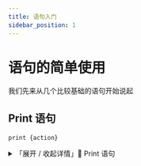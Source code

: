 ```yaml
---
title: 语句入门
sidebar_position: 1
---
```


# 语句的简单使用

我们先来从几个比较基础的语句开始说起

## Print 语句

```
print {action}
```

<details>
    <summary>「展开 / 收起详情」💠 Print 语句</summary>
    <iframe src={"https://www.yuque.com/sacredcraft/kether/reference?view=doc_embed&inner=pPdnb"} width={'100%'} height={'500'}/>
</details>

这个语句可以将消息输出到控制台，语句后面写了什么它就会在控制台上输出什么信息

其中 `{action}` 为语句的参数，在这个位置的内容会被当做参数传入 Print 语句，然后在控制台中输出

例如我们在控制台中使用 `Vulpecula` 插件试着玩一下这个语句，能得到这样的效果

```
/vul eval print "今天翻的是书"

[Vulpecula] 今天翻的是书

‹ › Result: kotlin1510.Unit
```

这里我们可以看到，`今天翻的是书` 位于 Print 语句的 `{action}` 参数位置，因此它被作为参数传入了 Print 语句，并被 Print 语句输出到了控制台上。

## Tell 语句

```
tell {action}
```

<details>
    <summary>「展开 / 收起详情」💠 Tell 语句</summary>
    <iframe src={"https://www.yuque.com/sacredcraft/kether/reference?view=doc_embed&inner=Yif7z"} width={'100%'} height={'500'}/>
</details>

这个语句跟刚才的 Print 语句是差不多的功能，都是输出一段消息

只不过区别在于，Print 语句是把消息输出到控制台，而 Tell 语句会把消息输出给 **脚本的执行者**

```
/vul eval tell "明天数的是钱！"
```

![](_images/1.png)

对于 `/vul eval <kether>` 这个命令来说，谁执行的命令，谁就是脚本执行者。

例如上面玩家执行了该指令，此时玩家是脚本执行者，所以 Tell 语句会把这段消息发送给玩家。

:::tip
如果我们需要向玩家发送消息，基本上都是使用 Tell 语句
:::

当然，如果你在控制台里执行同样的命令，那么这段信息显然会输出到控制台，此时 `tell` 语句跟 `print` 语句并无差别，作用无外乎都是输出信息到控制台了。

## Color Text 语句

如果你尝试这样发送有颜色代码的文本 `tell "&d丈母娘喜欢有学历的女婿"` 你会发现颜色代码并不起作用

这是因为，Tell 和 Print 语句都没有转换颜色的功能，它们的作用是输出信息，而并不具有转换颜色代码的功能

要实现颜色的转换，还需要通过 Color Text 这个语句才行。

```
color {action}
```

<details>
    <summary>「展开 / 收起详情」💠 Color Text 语句</summary>
    <iframe src={"https://www.yuque.com/sacredcraft/kether/reference?view=doc_embed&inner=kNtJ1"} width={'100%'} height={'500'}/>
</details>

那么如何使用该语句呢？

现在我们知道，要转换颜色代码可以这样写：

`color "&d丈母娘喜欢有学历的女婿"`

但是有一个问题，Color Text 语句的作用是转换颜色，而不具有输出消息的功能，那我们怎么输出这段信息呢？

很简单，在这段语句**前面**套上一个 Tell 语句或者 Print 语句就可以了。

`tell color "&d丈母娘喜欢有学历的女婿"`

最后我们来验证一下

```
/vul eval tell color "&d丈母娘喜欢有学历的女婿"
```

![](_images/2.png)

注意看，这个时候，Tell 语句参数的位置就不再是 `"&d丈母娘喜欢有学历的女婿"` 文本了

而是 Color Text 语句 `color "&d丈母娘喜欢有学历的女婿"` 整体作为 Tell 语句的参数

注意这里千万不要犯迷糊了

# 语句的返回值

不知道你有没有思考过，为什么 Color Text 可以作为 Tell 的参数呢？

因为 Color Text 语句有返回值呀！什么返回值？颜色转换后的返回值啊！

Color Text 语句将颜色转换后，它的返回值会被**前面的语句**当做参数来使用

所以前面说的"Color Text 语句整体作为 Tell 语句的参数"实质上就是 Color Text 的返回值被前面的 Tell 语句拿来发送给玩家了。

那如果把前面的 Tell 语句去掉呢？那它的返回值又会何去何从？

```
/vul eval color "&d丈母娘喜欢有学历的女婿"
```

![](_images/2.png)

:::tip
`/vul eval <kether>` 命令执行后，Result 信息表示为整个脚本的运行结果
:::

显而易见，前面没有了 Tell 语句，那么此时 Color Text 的返回值不就相当于整个 Kether 的运行结果了吗

那是不是所有语句都有返回值呢？并不完全算是。

你可以回头看一下 Print 语句和 Tell 语句执行之后，Result 信息是什么？

是一段奇怪的东西"kotlin1510.Unit"，这表明该语句没有可用的返回值。

很好理解嘛，Print 和 Tell 的作用是输出信息，你说它要返回值干啥？对吧！

接下来我们学习两个常用的具有返回值的语句

## Name 语句

```
player name
```

<details>
    <summary>「展开 / 收起详情」💠 Name 语句</summary>
    <iframe src={"https://www.yuque.com/sacredcraft/kether/reference?view=doc_embed&inner=ZskyS"} width={'100%'} height={'500'}/>
</details>

这个语句的作用是返回玩家的名字，也就是返回玩家的 ID 名字

可以看到，这个语句里没有 `{action}` 的字样，说明它不需要任何参数，直接返回玩家的名字

```
/vul eval tell player name
```

![](_images/3.png)

看到这里你是不是有点疑惑：它不需要参数，那它是从哪获取的玩家名字呢？服务器有那么多玩家，获取的又是谁的名字？当然是从脚本执行者那里拿的咯！

你想想 Tell 语句，它只接收一个参数，用来输出信息。并没有额外的参数去指明向谁输出信息。那么向谁输出信息？当然是向脚本执行者输出信息啦！

哪个玩家是脚本执行者，返回的就是哪个玩家的名字。

什么？！这么荒唐？那我要是想给多个玩家发消息岂不是实现不了？？？

当然是有办法滴！下一节我们会学习如何修改脚本执行者，现阶段你只要知道，脚本执行者是能改的就好了

那么问题来了。如果我在控制台里执行这个命令呢？它会返回控制台的名字吗？~~话说控制台也有名字的吗？~~

```
/vul eval tell player name

[Vulpecula] Unexpected exception while running the kether script.
[Vulpecula] No player selected.

‹ › Result: null
```

如果你真的这样做了，那么恭喜你！你成功收到了你的第一份 Kether 报错！

**Tips：** 英语不好，看不懂报错也别愣着啊哥们！打开你的翻译软件！注意这不是在考试！

第一句报错"Unexpected exception while running the kether script."告诉我们，Kether 运行的时候出现了报错，出现报错第一句信息基本上都是它，所以这不是重点！

第二句报错"No player selected."告诉我们，没有选择任何玩家，言外之意就是，脚本执行者是控制台而不是玩家，player name 语句拿不到玩家名字所以报错了。

这也从侧面告诉我们，部分语句必须依赖玩家才能执行，所以如果今后你遇到类似的报错"No player selected."基本上都是在告诉你，脚本执行者并非玩家。而你却使用了需要依赖玩家的语句。这个时候你需要检查你的脚本，是不是哪里用到了需要依赖玩家的语句，而没有指定玩家为脚本执行者。

大部分用到 Kether 的环境下，脚本执行者多数是玩家，所以不用担心哦！

就算没有也可以通过 Switch 语句手动指定，这个后面会讲噢！

例如 Invero 和 TrMenu：玩家点击菜单时执行 Kether，其脚本执行者当然是这名玩家咯

还有 Chemdah：玩家在对话过程中执行的 Kether，其脚本执行者当然也是这名玩家啦

## Permission 语句

```
perm {action}
```

这个语句的作用是判断玩家是否拥有某条权限

例如我想判断玩家是否拥有 `Essentials` 指令 `/hat` 的权限 `essentials.hat`

那么我就可以这样去写：

`perm essentials.hat`

```
/vul eval perm "essentials.hat"
```

判断玩家有权限就返回 true，反之就是 false。

跟刚才的 Name 语句类似，它也必须依赖玩家才能执行，否则你会收到"No player selected."的报错。

# 脚本执行者

相信看完前面的内容，你已经对脚本执行者这个概念并不陌生了吧！

大部分语句都是需要以脚本执行者来作为操作对象的。例如 Tell 语句，会将信息发送给脚本执行者；Name 语句会获取玩家的名字（当玩家作为脚本执行者时）；还有 Perm 语句等等...

接下来我们学习两个与脚本执行者相关的语句

## Sender 语句

```
sender
```

该语句虽然没有在官方文档中给出，但并不影响使用。

它的作用是获取脚本执行者的名字。跟 player name 作用类似，它也能用来获取玩家的名字，并且都没有参数。

除此之外，当控制台作为脚本执行者时，它还能获取控制台的名字：console，只不过这并没有什么用而已。

但它的优点在于不依赖玩家执行，相对来说会比 player name 更安全保守一些。

## Switch 语句

```
switch {action}
```

能修改脚本执行者的语句来咯！

该语句的作用是修改脚本执行者为指定玩家。参数的位置需要填**在线玩家**的名字 ID

例如我们在控制台里执行：

```
/vul eval switch Lanscarlos tell "找到你了！"
```

![](_images/5.png)

这样就能在控制台中，将脚本执行者切换到指定的玩家，然后对他说悄悄话了！嘻嘻！

# 语句的参数

现在让我们把目光放在语句的参数上面

语句的参数分为许多种不同的类型，参数的类型决定了这个位置的内容它应该以怎样的方式读取，这一点很重要！

前面我们见到的 `{action}` 就是其中一种参数类型：Action

## Action 类型参数

前面我们学习过的 Print 语句、Tell 语句还有 Color Text 语句的参数都属于 Action 类型。

什么意思呢？我们慢慢来讲

"Action"一词是"动作"的意思，在 Kether 里同样也有"语句"的意思。

那就不难理解了，Action 参数类型，会把该位置的参数当成**语句**去读取，以前面的内容为例：

`tell color "&d丈母娘喜欢有学历的女婿"`

Tell 语句的参数类型为 Action，这就意味着它会把参数当做语句去读取。正巧参数位置又是 Color Text 语句。

一通操作下来，Color Text 语句就变成了 Tell 语句的参数咯，那自然而然，在运行阶段 Color Text 语句的返回值就会作为 Tell 语句的参数并被 Tell 语句发送到玩家那里。

## Token 类型参数

这个类型的参数比较少见，但要理解起来并不难。

Token 参数类型，会把该位置的参数当成**文本**去读取

也就是说，我在参数这个位置写了什么，那它实际上读取到的参数就是什么，它不会把参数当成语句去读取

所以如果你在参数位置填入一个语句（比如 Color Text），那么解析过程会出现不可预料的问题！

由于使用 Token 类型参数的语句较少，这里我们做个假想实验来对比一下 Token 与 Action 类型参数的区别

假设我们现在有一个 Output 语句，它的作用与 Tell 语句一样，都是输出一段信息，但是它的参数类型为 Token

```
output {token}
```

那么如果我分别执行以下两条语句，输出玩家的名字，会有什么区别呢？

```
tell player name
```

```
output player name
```

Tell 语句不必多说，将参数看做语句读取到 player name 语句。最后输出的是玩家名称，没有问题。

Output 语句会将参数看做文本来读取。由于"player"与"name"之间含有空格，会被视为两段文本。所以 Output 只能读取到前面的"player"文本。后面的"name"只能无奈作为 Kether 的运行结果。

总结一下：

Token 类型参数 `{token}` 是将文本作为参数读取，将参数解析为文本

Action 类型参数 `{action}` 是将语句作为参数读取，将参数解析为语句

## 关于参数的宽容解析

就在刚才 Token 与 Action 假想实验里不知道你有没有这样的疑惑：

Tell 语句的参数不是 Action 类型吗？按道理来说，会将参数解析为语句。

在刚才的例子里 `tell player name`， Tell 后面的"player name"能够被正常解析为 Name 语句

那么在 `tell "明天数的是钱！"` 例子里，Tell 后面的"明天数的是钱！"也能被解析为语句么？

这是为什么呢？

因为我们漏掉了一个容易被大多数人忽略，但又无处不在的语句

隆重介绍：Literal 语句！

<details>
    <summary>「展开 / 收起详情」💠 Literal 语句</summary>
    <iframe src={"https://www.yuque.com/sacredcraft/kether/reference?view=doc_embed&inner=foFTZ"} width={'100%'} height={'500'}/>
</details>

Literal 语句的作用是创建并返回字符串，其参数为 Token 类型，也就是读取一段文本，然后将它作为语句的返回值。而且注意看，它支持三种书写格式：

```
literal {token}
```

```
*{token}
```

```
{token}
```

特别是第三种格式，在必要时候，能直接将参数 `{token}` 文本转化为 Literal 语句

所以前面的 `tell "明天数的是钱！"` 例子其实是 Literal 语句的第三种缩写形式，将它写完整应该是这样：

`tell literal "明天数的是钱！"`，只不过是中间省略了"literal"关键字而已。

也正是因为有这样的特性，在 Action 类型参数里我们直接写文本是没有问题的，Kether 会自动将文本解析为 Literal 语句，这个过程有个官方名称，叫做"宽容解析"

当文本内容无法被解析为语句时，Kether 会进行宽容解析，将文本内容解析为 Literal 语句。

例如在 `tell color "&d丈母娘喜欢有学历的女婿"` 例子里，由于"color"能够被解析为 Color Text 语句，所以 Kether 不会傻傻地把"color"直接解析为 Literal 语句。那岂不是乱套了！当然如果 Kether 里没有 Color Text 语句，那才会进行宽容解析，把"color"解析为 Literal 语句。

在 `tell "明天数的是钱！"` 例子中，由于"明天数的是钱！"无法解析为任何语句，所以它会被直接解析为 Literal 语句。

注意噢！文本内容无法被解析为任何语句时，才会被解析为 Literal 语句！

言外之意：**如果文本内容可以被解析为语句，那么它就不会被解析为 Literal 语句！**

为什么我要强调这一点呢？因为我担心有人会下意识认为：只要是引号括起来的内容，就一定会被解析为 Literal 语句。事实真的是这样吗？当然不是！不信那我来考考你：

以玩家身份执行命令：`/vul eval "<tell>" "<hello>"`，你觉得会发生什么呢？

<details>
    <summary>「展开 / 收起详情」💠 答案</summary>
    <iframe src={"https://www.yuque.com/docs/109850428?view=doc_embed&inner=AF7II"} width={'100%'} height={'500'}/>
</details>

所以，千万不要单纯以为用引号括起来的内容就一定会被解析为 Literal 语句，只要能被解析为其他语句，那它最后的运行结果一定得以解析的语句为准！

那如果我非得把"color"字样输出给玩家而不想让它解析为 Color Text 呢？Literal 语句不是还有另外两种写法吗？随便选一个用就行了：`tell literal "color"` 或者 `tell *"color"`

## Action List 类型参数

"List"一词有"列表"的意思，你也可以理解为"数组"的意思

在编辑 Yaml 配置文件时，我们也能经常看到 List 列表的身影，想不起来了？来看：

```yaml
# 常见的写法
disabled-worlds:
  - 'world'
  - 'world_nether'
  - 'world_the_end'

# 第二种写法
disabled-worlds: [ 'world', 'world_nether', 'world_the_end' ]
```

怎么样？是不是很眼熟？这就是 List 列表，将多个内容按一定顺序写到某个节点上。

在 Kether 中，Action List 类型参数也是同样的道理，将多个语句按一定顺序写到参数位置上。

这里以 Array 语句简单举例

```
array {action list}
```

<details>
    <summary>「展开 / 收起详情」💠 Array 语句</summary>
    <iframe src={"https://www.yuque.com/sacredcraft/kether/reference?view=doc_embed&inner=Ujxue"} width={'100%'} height={'500'}/>
</details>

该语句的作用是，根据给定的参数列表，创建一个集合

注意这里写法跟 Yaml 中第二种写法类似，但有所区别：

列表前后需要使用**中括号**括住，语句之间**不需要**使用逗号隔开！

```
/vul eval array [ 1 1 4 5 1 4 ]
```

```
/vul eval array [ Lanscarlos Spark_nano ]
```

## 其他类型参数

本章我们介绍了 Action 类型、Token 类型和 Action List 类型的参数。

除此之外还有许多其他类型的参数诸如 `{int}`、`{double}`、`{symbol}` 等等...

这里暂时不做过多介绍，放在后面的章节里再深入探讨吧！
